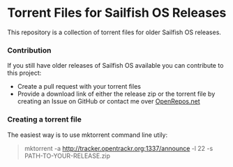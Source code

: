 # Torrent Files for Sailfish OS Releases
This repository is a collection of torrent files for older Sailfish OS releases.

### Contribution
If you still have older releases of Sailfish OS available you can contribute to this project:

- Create a pull request with your torrent files
- Provide a download link of either the release zip or the torrent file by creating an Issue on GitHub or contact me over [OpenRepos.net](https://openrepos.net/users/blacksheepdev)


### Creating a torrent file
The easiest way is to use mktorrent command line utily:

> mktorrent -a http://tracker.opentrackr.org:1337/announce -l 22 -s PATH-TO-YOUR-RELEASE.zip
